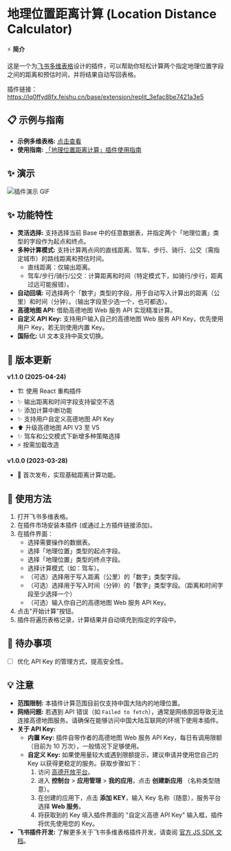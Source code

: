 # 地理位置距离计算 (Location Distance Calculator)

⚡️ **简介**

这是一个为[飞书多维表格](https://feishu.cn/product/base)设计的插件，可以帮助你轻松计算两个指定地理位置字段之间的距离和预估时间，并将结果自动写回表格。

插件链接：https://lq0ffyd8fx.feishu.cn/base/extension/replit_3efac8be7421a3e5

## 📋 示例与指南

- **示例多维表格:** [点击查看](https://lq0ffyd8fx.feishu.cn/base/HXBtbSS8zaERQ2svkfHcf2RsnTb?table=tblCe0djHFc8Kwen&view=vewHR920NB)
- **使用指南:** [「地理位置距离计算」插件使用指南](https://fexakcngwi.feishu.cn/docx/TDb1dc7uIoD4IXx0QYHcn7yQnxb)

## ✨ 演示

![插件演示 GIF](assets/plugin-demo.gif)

## ✨ 功能特性

- **灵活选择:** 支持选择当前 Base 中的任意数据表，并指定两个「地理位置」类型的字段作为起点和终点。
- **多种计算模式:** 支持计算两点间的直线距离、驾车、步行、骑行、公交（需指定城市）的路线距离和预估时间。
  - 直线距离：仅输出距离。
  - 驾车/步行/骑行/公交：计算距离和时间（特定模式下，如骑行/步行，距离过远可能报错）。
- **自动回填:** 可选择两个「数字」类型的字段，用于自动写入计算出的距离（公里）和时间（分钟）。（输出字段至少选一个，也可都选）。
- **高德地图 API:** 借助高德地图 Web 服务 API 实现精准计算。
- **自定义 API Key:** 支持用户输入自己的高德地图 Web 服务 API Key，优先使用用户 Key，若无则使用内置 Key。
- **国际化:** UI 文本支持中英文切换。

## 📅 版本更新

**v1.1.0 (2025-04-24)**

- 🏗️ 使用 React 重构插件
- ✨ 输出距离和时间字段支持留空不选
- ✨ 添加计算中断功能
- ✨ 支持用户自定义高德地图 API Key
- ⬆️ 升级高德地图 API V3 至 V5
- ✨ 驾车和公交模式下新增多种策略选择
- ⚡️ 按需加载改造

**v1.0.0 (2023-03-28)**

- 🎉 首次发布，实现基础距离计算功能。

## 🚀 使用方法

1.  打开飞书多维表格。
2.  在插件市场安装本插件 (或通过上方插件链接添加)。
3.  在插件界面：
    - 选择需要操作的数据表。
    - 选择「地理位置」类型的起点字段。
    - 选择「地理位置」类型的终点字段。
    - 选择计算模式（如：驾车）。
    - （可选）选择用于写入距离（公里）的「数字」类型字段。
    - （可选）选择用于写入时间（分钟）的「数字」类型字段。（距离和时间字段至少选择一个）
    - （可选）输入你自己的高德地图 Web 服务 API Key。
4.  点击"开始计算"按钮。
5.  插件将遍历表格记录，计算结果并自动填充到指定的字段中。

## 📝 待办事项

- [ ] 优化 API Key 的管理方式，提高安全性。

## 💡 注意

- **范围限制:** 本插件计算范围目前仅支持中国大陆内的地理位置。
- **网络问题:** 若遇到 API 错误（如 `Failed to fetch`），通常是网络原因导致无法连接高德地图服务。请确保在能够访问中国大陆互联网的环境下使用本插件。
- **关于 API Key:**
  - **内置 Key:** 插件自带作者的高德地图 Web 服务 API Key，每日有调用限额（目前为 10 万次），一般情况下足够使用。
  - **自定义 Key:** 如果使用量较大或遇到限额提示，建议申请并使用您自己的 Key 以获得更稳定的服务。获取步骤如下：
    1.  访问 [高德开放平台](https://lbs.amap.com/)。
    2.  进入 **控制台** > **应用管理** > **我的应用**，点击 **创建新应用** （名称类型随意）。
    3.  在创建的应用下，点击 **添加 KEY**，输入 Key 名称（随意），服务平台选择 **Web 服务**。
    4.  将获取到的 Key 填入插件界面的 "自定义高德 API Key" 输入框，插件将优先使用您的 Key。
- **飞书插件开发:** 了解更多关于飞书多维表格插件开发，请查阅 [官方 JS SDK 文档](https://lark-base-team.github.io/js-sdk-docs/zh/)。
